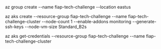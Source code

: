 az group create --name  fiap-tech-challenge --location eastus

az aks create --resource-group fiap-tech-challenge --name fiap-tech-challenge-cluster --node-count 1 --enable-addons monitoring --generate-ssh-keys --node-vm-size Standard_B2s

az aks get-credentials --resource-group fiap-tech-challenge --name fiap-tech-challenge-cluster